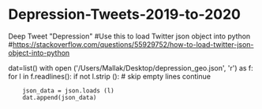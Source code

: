 # Depression-Tweets-2019-to-2020
Deep Tweet "Depression"
#Use this to load Twitter json object into python
#https://stackoverflow.com/questions/55929752/how-to-load-twitter-json-object-into-python

dat=list()
with open ('/Users/Mallak/Desktop/depression_geo.json', 'r') as f:
    for l in f.readlines():
        if not l.strip (): # skip empty lines
            continue

        json_data = json.loads (l)
        dat.append(json_data)
